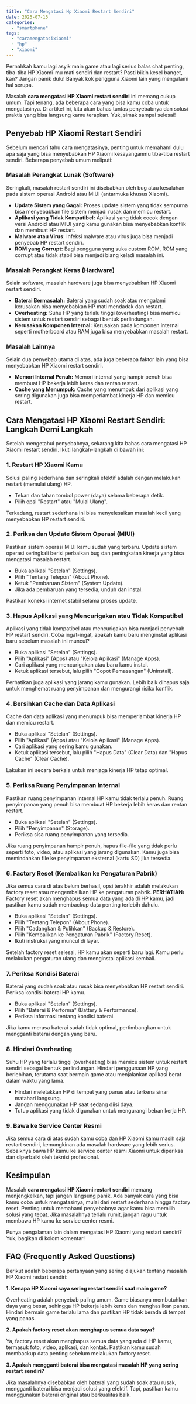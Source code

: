 ```yaml
---
title: "Cara Mengatasi Hp Xiaomi Restart Sendiri"
date: 2025-07-15
categories: 
  - "smartphone"
tags: 
  - "caramengatasixiaomi"
  - "hp"
  - "xiaomi"
---
```


Pernahkah kamu lagi asyik main game atau lagi serius balas chat penting, tiba-tiba HP Xiaomi-mu mati sendiri dan restart? Pasti bikin kesel banget, kan? Jangan panik dulu! Banyak kok pengguna Xiaomi lain yang mengalami hal serupa.

Masalah **cara mengatasi HP Xiaomi restart sendiri** ini memang cukup umum. Tapi tenang, ada beberapa cara yang bisa kamu coba untuk mengatasinya. Di artikel ini, kita akan bahas tuntas penyebabnya dan solusi praktis yang bisa langsung kamu terapkan. Yuk, simak sampai selesai!

## Penyebab HP Xiaomi Restart Sendiri

Sebelum mencari tahu cara mengatasinya, penting untuk memahami dulu apa saja yang bisa menyebabkan HP Xiaomi kesayanganmu tiba-tiba restart sendiri. Beberapa penyebab umum meliputi:

### Masalah Perangkat Lunak (Software)

Seringkali, masalah restart sendiri ini disebabkan oleh bug atau kesalahan pada sistem operasi Android atau MIUI (antarmuka khusus Xiaomi).

- **Update Sistem yang Gagal:** Proses update sistem yang tidak sempurna bisa menyebabkan file sistem menjadi rusak dan memicu restart.
- **Aplikasi yang Tidak Kompatibel:** Aplikasi yang tidak cocok dengan versi Android atau MIUI yang kamu gunakan bisa menyebabkan konflik dan membuat HP restart.
- **Malware atau Virus:** Infeksi malware atau virus juga bisa menjadi penyebab HP restart sendiri.
- **ROM yang Corrupt:** Bagi pengguna yang suka custom ROM, ROM yang corrupt atau tidak stabil bisa menjadi biang keladi masalah ini.

### Masalah Perangkat Keras (Hardware)

Selain software, masalah hardware juga bisa menyebabkan HP Xiaomi restart sendiri.

- **Baterai Bermasalah:** Baterai yang sudah soak atau mengalami kerusakan bisa menyebabkan HP mati mendadak dan restart.
- **Overheating:** Suhu HP yang terlalu tinggi (overheating) bisa memicu sistem untuk restart sendiri sebagai bentuk perlindungan.
- **Kerusakan Komponen Internal:** Kerusakan pada komponen internal seperti motherboard atau RAM juga bisa menyebabkan masalah restart.

### Masalah Lainnya

Selain dua penyebab utama di atas, ada juga beberapa faktor lain yang bisa menyebabkan HP Xiaomi restart sendiri.

- **Memori Internal Penuh:** Memori internal yang hampir penuh bisa membuat HP bekerja lebih keras dan rentan restart.
- **Cache yang Menumpuk:** Cache yang menumpuk dari aplikasi yang sering digunakan juga bisa memperlambat kinerja HP dan memicu restart.

## Cara Mengatasi HP Xiaomi Restart Sendiri: Langkah Demi Langkah

Setelah mengetahui penyebabnya, sekarang kita bahas cara mengatasi HP Xiaomi restart sendiri. Ikuti langkah-langkah di bawah ini:

### 1\. Restart HP Xiaomi Kamu

Solusi paling sederhana dan seringkali efektif adalah dengan melakukan restart (memulai ulang) HP.

- Tekan dan tahan tombol power (daya) selama beberapa detik.
- Pilih opsi "Restart" atau "Mulai Ulang".

Terkadang, restart sederhana ini bisa menyelesaikan masalah kecil yang menyebabkan HP restart sendiri.

### 2\. Periksa dan Update Sistem Operasi (MIUI)

Pastikan sistem operasi MIUI kamu sudah yang terbaru. Update sistem operasi seringkali berisi perbaikan bug dan peningkatan kinerja yang bisa mengatasi masalah restart.

- Buka aplikasi "Setelan" (Settings).
- Pilih "Tentang Telepon" (About Phone).
- Ketuk "Pembaruan Sistem" (System Update).
- Jika ada pembaruan yang tersedia, unduh dan instal.

Pastikan koneksi internet stabil selama proses update.

### 3\. Hapus Aplikasi yang Mencurigakan atau Tidak Kompatibel

Aplikasi yang tidak kompatibel atau mencurigakan bisa menjadi penyebab HP restart sendiri. Coba ingat-ingat, apakah kamu baru menginstal aplikasi baru sebelum masalah ini muncul?

- Buka aplikasi "Setelan" (Settings).
- Pilih "Aplikasi" (Apps) atau "Kelola Aplikasi" (Manage Apps).
- Cari aplikasi yang mencurigakan atau baru kamu instal.
- Ketuk aplikasi tersebut, lalu pilih "Copot Pemasangan" (Uninstall).

Perhatikan juga aplikasi yang jarang kamu gunakan. Lebih baik dihapus saja untuk menghemat ruang penyimpanan dan mengurangi risiko konflik.

### 4\. Bersihkan Cache dan Data Aplikasi

Cache dan data aplikasi yang menumpuk bisa memperlambat kinerja HP dan memicu restart.

- Buka aplikasi "Setelan" (Settings).
- Pilih "Aplikasi" (Apps) atau "Kelola Aplikasi" (Manage Apps).
- Cari aplikasi yang sering kamu gunakan.
- Ketuk aplikasi tersebut, lalu pilih "Hapus Data" (Clear Data) dan "Hapus Cache" (Clear Cache).

Lakukan ini secara berkala untuk menjaga kinerja HP tetap optimal.

### 5\. Periksa Ruang Penyimpanan Internal

Pastikan ruang penyimpanan internal HP kamu tidak terlalu penuh. Ruang penyimpanan yang penuh bisa membuat HP bekerja lebih keras dan rentan restart.

- Buka aplikasi "Setelan" (Settings).
- Pilih "Penyimpanan" (Storage).
- Periksa sisa ruang penyimpanan yang tersedia.

Jika ruang penyimpanan hampir penuh, hapus file-file yang tidak perlu seperti foto, video, atau aplikasi yang jarang digunakan. Kamu juga bisa memindahkan file ke penyimpanan eksternal (kartu SD) jika tersedia.

### 6\. Factory Reset (Kembalikan ke Pengaturan Pabrik)

Jika semua cara di atas belum berhasil, opsi terakhir adalah melakukan factory reset atau mengembalikan HP ke pengaturan pabrik. **PERHATIAN:** Factory reset akan menghapus semua data yang ada di HP kamu, jadi pastikan kamu sudah membackup data penting terlebih dahulu.

- Buka aplikasi "Setelan" (Settings).
- Pilih "Tentang Telepon" (About Phone).
- Pilih "Cadangkan & Pulihkan" (Backup & Restore).
- Pilih "Kembalikan ke Pengaturan Pabrik" (Factory Reset).
- Ikuti instruksi yang muncul di layar.

Setelah factory reset selesai, HP kamu akan seperti baru lagi. Kamu perlu melakukan pengaturan ulang dan menginstal aplikasi kembali.

### 7\. Periksa Kondisi Baterai

Baterai yang sudah soak atau rusak bisa menyebabkan HP restart sendiri. Periksa kondisi baterai HP kamu.

- Buka aplikasi "Setelan" (Settings).
- Pilih "Baterai & Performa" (Battery & Performance).
- Periksa informasi tentang kondisi baterai.

Jika kamu merasa baterai sudah tidak optimal, pertimbangkan untuk mengganti baterai dengan yang baru.

### 8\. Hindari Overheating

Suhu HP yang terlalu tinggi (overheating) bisa memicu sistem untuk restart sendiri sebagai bentuk perlindungan. Hindari penggunaan HP yang berlebihan, terutama saat bermain game atau menjalankan aplikasi berat dalam waktu yang lama.

- Hindari meletakkan HP di tempat yang panas atau terkena sinar matahari langsung.
- Jangan menggunakan HP saat sedang diisi daya.
- Tutup aplikasi yang tidak digunakan untuk mengurangi beban kerja HP.

### 9\. Bawa ke Service Center Resmi

Jika semua cara di atas sudah kamu coba dan HP Xiaomi kamu masih saja restart sendiri, kemungkinan ada masalah hardware yang lebih serius. Sebaiknya bawa HP kamu ke service center resmi Xiaomi untuk diperiksa dan diperbaiki oleh teknisi profesional.

## Kesimpulan

Masalah **cara mengatasi HP Xiaomi restart sendiri** memang menjengkelkan, tapi jangan langsung panik. Ada banyak cara yang bisa kamu coba untuk mengatasinya, mulai dari restart sederhana hingga factory reset. Penting untuk memahami penyebabnya agar kamu bisa memilih solusi yang tepat. Jika masalahnya terlalu rumit, jangan ragu untuk membawa HP kamu ke service center resmi.

Punya pengalaman lain dalam mengatasi HP Xiaomi yang restart sendiri? Yuk, bagikan di kolom komentar!

## FAQ (Frequently Asked Questions)

Berikut adalah beberapa pertanyaan yang sering diajukan tentang masalah HP Xiaomi restart sendiri:

**1\. Kenapa HP Xiaomi saya sering restart sendiri saat main game?**

Overheating adalah penyebab paling umum. Game biasanya membutuhkan daya yang besar, sehingga HP bekerja lebih keras dan menghasilkan panas. Hindari bermain game terlalu lama dan pastikan HP tidak berada di tempat yang panas.

**2\. Apakah factory reset akan menghapus semua data saya?**

Ya, factory reset akan menghapus semua data yang ada di HP kamu, termasuk foto, video, aplikasi, dan kontak. Pastikan kamu sudah membackup data penting sebelum melakukan factory reset.

**3\. Apakah mengganti baterai bisa mengatasi masalah HP yang sering restart sendiri?**

Jika masalahnya disebabkan oleh baterai yang sudah soak atau rusak, mengganti baterai bisa menjadi solusi yang efektif. Tapi, pastikan kamu menggunakan baterai original atau berkualitas baik.
